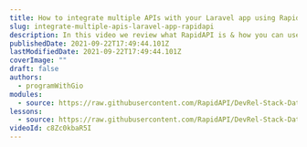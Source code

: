 ```yaml
---
title: How to integrate multiple APIs with your Laravel app using RapidAPI
slug: integrate-multiple-apis-laravel-app-rapidapi
description: In this video we review what RapidAPI is & how you can use it to connect & integrate multiple APIs into your Laravel application with a single API key. We are going to integrate with a currency conversion API & build a flexible API wrapper that we can use to connect to multiple APIs that are on RapidAPI.
publishedDate: 2021-09-22T17:49:44.101Z
lastModifiedDate: 2021-09-22T17:49:44.101Z
coverImage: ""
draft: false
authors:
  - programWithGio
modules:
  - source: https://raw.githubusercontent.com/RapidAPI/DevRel-Stack-Data/dev/lms/courses/integrate-multiple-apis-laravel-app-rapidapi/index.md
lessons:
  - source: https://raw.githubusercontent.com/RapidAPI/DevRel-Stack-Data/dev/lms/courses/integrate-multiple-apis-laravel-app-rapidapi/01-index.md
videoId: c8Zc0kbaR5I
---
```

